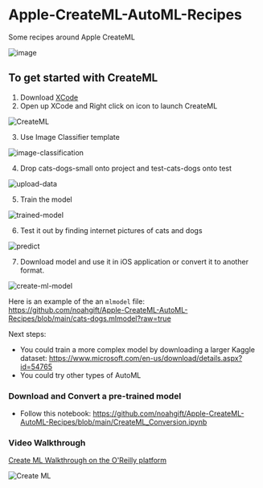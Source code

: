 # Apple-CreateML-AutoML-Recipes
Some recipes around Apple CreateML

![image](https://user-images.githubusercontent.com/58792/115453563-c89d3880-a1ed-11eb-9a94-1fb1431203ac.png)


## To get started with CreateML

1.  Download [XCode](https://developer.apple.com/xcode/)
2.  Open up XCode and Right click on icon to launch CreateML

![CreateML](https://user-images.githubusercontent.com/58792/116000086-ca377980-a5bc-11eb-8842-11f2c862ca8e.png)

3.  Use Image Classifier template

![image-classification](https://user-images.githubusercontent.com/58792/116000191-2ac6b680-a5bd-11eb-800b-e264727d5bc8.png)


4.  Drop cats-dogs-small onto project and test-cats-dogs onto test

![upload-data](https://user-images.githubusercontent.com/58792/116000271-8133f500-a5bd-11eb-9825-b9e760956d63.png)


5.  Train the model

![trained-model](https://user-images.githubusercontent.com/58792/116000720-58acfa80-a5bf-11eb-99b2-825cece7bf74.png)

6.  Test it out by finding internet pictures of cats and dogs

![predict](https://user-images.githubusercontent.com/58792/116000743-6e222480-a5bf-11eb-9990-b420c04d9a73.png)

7.  Download model and use it in iOS application or convert it to another format.  

![create-ml-model](https://user-images.githubusercontent.com/58792/116000976-5dbe7980-a5c0-11eb-80f0-e29abbd73898.png)

Here is an example of the an `mlmodel` file:  https://github.com/noahgift/Apple-CreateML-AutoML-Recipes/blob/main/cats-dogs.mlmodel?raw=true

Next steps:

* You could train a more complex model by downloading a larger Kaggle dataset:  https://www.microsoft.com/en-us/download/details.aspx?id=54765
* You could try other types of AutoML

### Download and Convert a pre-trained model

* Follow this notebook:  https://github.com/noahgift/Apple-CreateML-AutoML-Recipes/blob/main/CreateML_Conversion.ipynb


### Video Walkthrough


[Create ML Walkthrough on the O'Reilly platform](https://learning.oreilly.com/videos/automl-with-apple/60424VIDEOPAIML/60424VIDEOPAIML-c1_s0)

![Create ML](https://user-images.githubusercontent.com/58792/116000644-1f748a80-a5bf-11eb-937f-93ff3078aa17.jpg)

